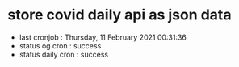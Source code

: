 # store covid daily api as json data

- last cronjob : Thursday, 11 February 2021 00:31:36
- status og cron : success
- status daily cron : success
      
      